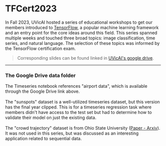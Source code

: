 # TFCert2023

In Fall 2023, UVicAI hosted a series of educational workshops to get our members introduced to [TensorFlow](https://www.tensorflow.org/tutorials), a popular machine learning framework and an entry point for the core ideas around this field. This series spanned multiple weeks and touched three broad topics: image classification, time series, and natural language. The selection of these topics was informed by the TensorFlow certification exam.

> Corresponding slides can be found linked in [UVicAI's google drive](https://drive.google.com/drive/folders/1eT2m6cfUUrefFV77irGIewQt2yugYWKM?usp=sharing).


---

<h3>The Google Drive data folder</h3>

The Timeseries notebook references "airport data", which is available through the Google Drive link above.<br><br>
The "sunspots" dataset is a well-utilized timeseries dataset, but this version has the final year clipped. This is for a timeseries regression task where members didn't have access to the test set but had to determine how to validate their model on just the existing data.<br><br>
The "crowd trajectory" dataset is from Ohio State University ([Paper - Arxiv](https://arxiv.org/abs/1902.00487)). It was not used in this series, but was discussed as an interesting application related to sequential data.
